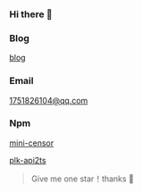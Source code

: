 ### Hi there 👋
### Blog
[blog](https://harrypoint.github.io/)
### Email
1751826104@qq.com
### Npm
[mini-censor](https://www.npmjs.com/package/mini-censor)

[plk-api2ts](https://www.npmjs.com/package/plk-api2ts)
> Give me one star！thanks 🤔
<!--
**HarryPoint/HarryPoint** is a ✨ _special_ ✨ repository because its `README.md` (this file) appears on your GitHub profile.

Here are some ideas to get you started:

- 🔭 I’m currently working on ...
- 🌱 I’m currently learning ...
- 👯 I’m looking to collaborate on ...
- 🤔 I’m looking for help with ...
- 💬 Ask me about ...
- 📫 How to reach me: ...
- 😄 Pronouns: ...
- ⚡ Fun fact: ...
-->




